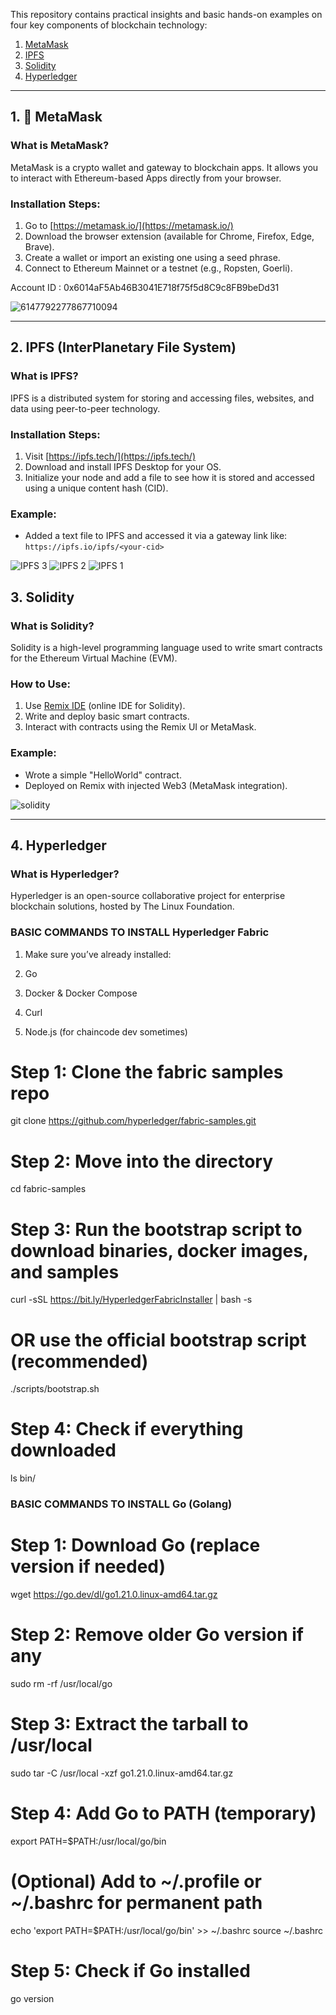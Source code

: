This repository contains practical insights and basic hands-on examples on four key components of blockchain technology:

1. [MetaMask](#1-metamask)
2. [IPFS](#2-ipfs)
3. [Solidity](#3-solidity)
4. [Hyperledger](#4-hyperledger)

---

## 1. 🦊 MetaMask

###  What is MetaMask?
MetaMask is a crypto wallet and gateway to blockchain apps. It allows you to interact with Ethereum-based Apps directly from your browser.

###  Installation Steps:
1. Go to [https://metamask.io/](https://metamask.io/)
2. Download the browser extension (available for Chrome, Firefox, Edge, Brave).
3. Create a wallet or import an existing one using a seed phrase.
4. Connect to Ethereum Mainnet or a testnet (e.g., Ropsten, Goerli).


Account ID : 0x6014aF5Ab46B3041E718f75f5d8C9c8FB9beDd31

![6147792277867710094](https://github.com/user-attachments/assets/f812af83-53d0-4ab4-abe7-4dbb13015054)

---

## 2. IPFS (InterPlanetary File System)

###  What is IPFS?
IPFS is a distributed system for storing and accessing files, websites, and data using peer-to-peer technology.

###  Installation Steps:
1. Visit [https://ipfs.tech/](https://ipfs.tech/)
2. Download and install IPFS Desktop for your OS.
3. Initialize your node and add a file to see how it is stored and accessed using a unique content hash (CID).

### Example:
- Added a text file to IPFS and accessed it via a gateway link like:
  `https://ipfs.io/ipfs/<your-cid>`

![IPFS 3](https://github.com/user-attachments/assets/e0d6475c-d0db-4170-9a00-a33b06ae6bd4)
![IPFS 2](https://github.com/user-attachments/assets/63f2c245-3e6a-4177-8b35-24e92f62e32c)
![IPFS 1](https://github.com/user-attachments/assets/b325cf4d-4d32-400f-93da-28f1b54fb5af)


## 3.  Solidity

###  What is Solidity?
Solidity is a high-level programming language used to write smart contracts for the Ethereum Virtual Machine (EVM).

###  How to Use:
1. Use [Remix IDE](https://remix.ethereum.org/) (online IDE for Solidity).
2. Write and deploy basic smart contracts.
3. Interact with contracts using the Remix UI or MetaMask.

###  Example:
- Wrote a simple "HelloWorld" contract.
- Deployed on Remix with injected Web3 (MetaMask integration).

![solidity](https://github.com/user-attachments/assets/e0c9d030-a4f2-4461-842f-74ca63a65678)

---

## 4.  Hyperledger

###  What is Hyperledger?
Hyperledger is an open-source collaborative project for enterprise blockchain solutions, hosted by The Linux Foundation.

### BASIC COMMANDS TO INSTALL Hyperledger Fabric

1. Make sure you’ve already installed:

2. Go

3. Docker & Docker Compose

4.  Curl

5.  Node.js (for chaincode dev sometimes)

# Step 1: Clone the fabric samples repo
git clone https://github.com/hyperledger/fabric-samples.git

# Step 2: Move into the directory
cd fabric-samples

# Step 3: Run the bootstrap script to download binaries, docker images, and samples
curl -sSL https://bit.ly/HyperledgerFabricInstaller | bash -s

# OR use the official bootstrap script (recommended)
./scripts/bootstrap.sh

# Step 4: Check if everything downloaded
ls bin/


### BASIC COMMANDS TO INSTALL Go (Golang)

# Step 1: Download Go (replace version if needed)
wget https://go.dev/dl/go1.21.0.linux-amd64.tar.gz

# Step 2: Remove older Go version if any
sudo rm -rf /usr/local/go

# Step 3: Extract the tarball to /usr/local
sudo tar -C /usr/local -xzf go1.21.0.linux-amd64.tar.gz

# Step 4: Add Go to PATH (temporary)
export PATH=$PATH:/usr/local/go/bin

# (Optional) Add to ~/.profile or ~/.bashrc for permanent path
echo 'export PATH=$PATH:/usr/local/go/bin' >> ~/.bashrc
source ~/.bashrc

# Step 5: Check if Go installed
go version







